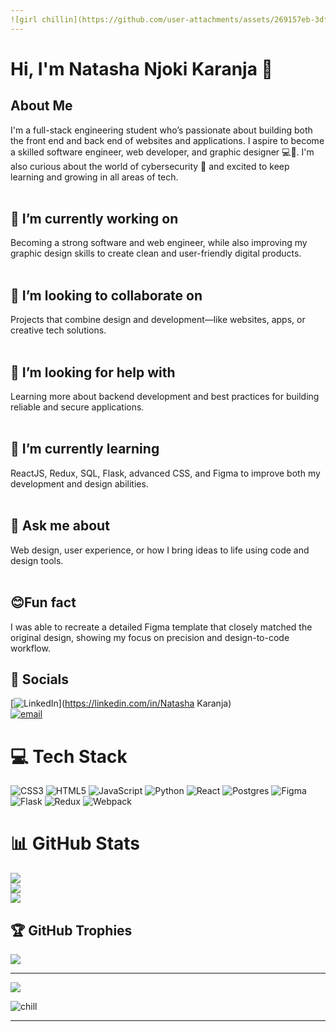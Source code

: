 ```yaml
---
![girl chillin](https://github.com/user-attachments/assets/269157eb-3dfa-4f49-82b1-fc1264a03f37)
---
```

# Hi, I'm Natasha Njoki Karanja 👋

## About Me <br>
I'm a full-stack engineering student who’s passionate about building both the front end and back end of websites and applications. I aspire to become a skilled software engineer, web developer, and graphic designer 💻🎨. I'm also curious about the world of cybersecurity 🔐 and excited to keep learning and growing in all areas of tech.<br><br>

## 🔭 I’m currently working on<br>
Becoming a strong software and web engineer, while also improving my graphic design skills to create clean and user-friendly digital products.<br><br>

## 👯 I’m looking to collaborate on<br>
Projects that combine design and development—like websites, apps, or creative tech solutions.<br><br>

## 🤝 I’m looking for help with<br>
Learning more about backend development and best practices for building reliable and secure applications.<br><br>

## 🌱 I’m currently learning<br>
ReactJS, Redux, SQL, Flask, advanced CSS, and Figma to improve both my development and design abilities.<br><br>

## 💬 Ask me about<br>
Web design, user experience, or how I bring ideas to life using code and design tools.<br><br>

## 😊Fun fact<br>
I was able to recreate a detailed Figma template that closely matched the original design, showing my focus on precision and design-to-code workflow.


## 🔗 Socials
[![LinkedIn](https://img.shields.io/badge/LinkedIn-%230077B5.svg?logo=linkedin&logoColor=white)](https://linkedin.com/in/Natasha Karanja) <br> [![email](https://img.shields.io/badge/Email-D14836?logo=gmail&logoColor=white)](mailto:natashankaranja@gmail.com) 

# 💻 Tech Stack
![CSS3](https://img.shields.io/badge/css3-%231572B6.svg?style=for-the-badge&logo=css3&logoColor=white) ![HTML5](https://img.shields.io/badge/html5-%23E34F26.svg?style=for-the-badge&logo=html5&logoColor=white) ![JavaScript](https://img.shields.io/badge/javascript-%23323330.svg?style=for-the-badge&logo=javascript&logoColor=%23F7DF1E) ![Python](https://img.shields.io/badge/python-3670A0?style=for-the-badge&logo=python&logoColor=ffdd54) ![React](https://img.shields.io/badge/react-%2320232a.svg?style=for-the-badge&logo=react&logoColor=%2361DAFB) ![Postgres](https://img.shields.io/badge/postgres-%23316192.svg?style=for-the-badge&logo=postgresql&logoColor=white) ![Figma](https://img.shields.io/badge/figma-%23F24E1E.svg?style=for-the-badge&logo=figma&logoColor=white) ![Flask](https://img.shields.io/badge/flask-%23000.svg?style=for-the-badge&logo=flask&logoColor=white) ![Redux](https://img.shields.io/badge/redux-%23593d88.svg?style=for-the-badge&logo=redux&logoColor=white) ![Webpack](https://img.shields.io/badge/webpack-%238DD6F9.svg?style=for-the-badge&logo=webpack&logoColor=black)

# 📊 GitHub Stats
![](https://github-readme-stats.vercel.app/api?username=natasha-n-karanja&theme=radical&hide_border=false&include_all_commits=false&count_private=false)<br/>
![](https://nirzak-streak-stats.vercel.app/?user=natasha-n-karanja&theme=radical&hide_border=false)<br/>
![](https://github-readme-stats.vercel.app/api/top-langs/?username=natasha-n-karanja&theme=radical&hide_border=false&include_all_commits=false&count_private=false&layout=compact)

## 🏆 GitHub Trophies
![](https://github-profile-trophy.vercel.app/?username=natasha-n-karanja&theme=radical&no-frame=false&no-bg=true&margin-w=4)

---
[![](https://visitcount.itsvg.in/api?id=natasha-n-karanja&icon=7&color=10)](https://visitcount.itsvg.in)

![chill](https://github.com/user-attachments/assets/07089ff6-b9f4-4663-9e62-997e0ed504d1)

---
<!-- Proudly created with GPRM ( https://gprm.itsvg.in ) -->
